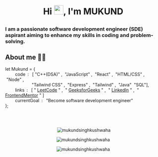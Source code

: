 <h1 align="center">Hi 
  <img src="https://raw.githubusercontent.com/MartinHeinz/MartinHeinz/master/wave.gif" width="30px">, 
  I'm MUKUND</h1>

##
<h3 align="left">I am a passionate software development engineer (SDE) aspirant aiming to enhance my skills in coding and problem-solving.</h3>

## About me 👨‍💻

let Mukund = {
<br/>
&emsp; &emsp;code&ensp;: &ensp;[ "C++(DSA)" ,
                                &nbsp;"JavaScript" ,
                                &nbsp;"React" ,
                                &nbsp;"HTML/CSS" ,
                                &nbsp;"Node" ,
                                <br/>
&emsp;&emsp; &emsp;&emsp; &emsp;&nbsp;&nbsp;"Tailwind CSS" ,
                                &nbsp;"Express" ,
                                &nbsp;"Tailwind" ,
                                &nbsp;"Java"
                                &nbsp;"SQL"],  
&emsp; &emsp;links&ensp;: &ensp;[ " [LeetCode](https://leetcode.com/u/Mukund_Singh_Kushwaha/) " ,
                                 &nbsp;" [GeeksforGeeks](https://www.geeksforgeeks.org/user/mukundsinghkushwaha/) " ,
                                 &nbsp;" [LinkedIn](https://www.linkedin.com/in/mukund-singh--kushwaha/) " ,
                                 &nbsp;" [FrontendMentor](https://www.frontendmentor.io/profile/MUKUNDSINGHKUSHWAHA) " ]         
&emsp; &emsp;currentGoal&ensp;: &ensp;"Become software development engineer"
<br/>
};
##
<br/>
<p align="center">&nbsp;<img align="center" src="https://github-readme-stats.vercel.app/api?username=mukundsinghkushwaha&show_icons=true&locale=en&theme=dark" alt="mukundsinghkushwaha"  /></p>

<p align="center"><img align="center" src="https://github-readme-streak-stats.herokuapp.com/?user=mukundsinghkushwaha&theme=dark" alt="mukundsinghkushwaha" /></p>

<p align="center" ><img align="center" src="https://github-readme-stats.vercel.app/api/top-langs?username=mukundsinghkushwaha&show_icons=true&locale=en&layout=compact&theme=dark" alt="mukundsinghkushwaha" /></p>


